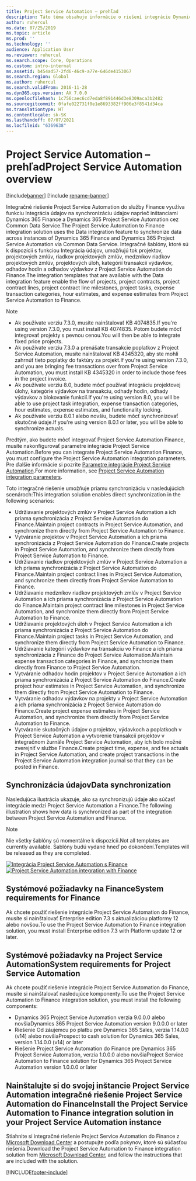 ```yaml
---
title: Project Service Automation – prehľad
description: Táto téma obsahuje informácie o riešení integrácie Dynamics 365 Project Service Automation do Dynamics 365 Finance.
author: ruhercul
ms.date: 07/25/2019
ms.topic: article
ms.prod: ''
ms.technology: ''
audience: Application User
ms.reviewer: ruhercul
ms.search.scope: Core, Operations
ms.custom: intro-internal
ms.assetid: b454ad57-2fd6-46c9-a77e-646de4153067
ms.search.region: Global
ms.author: ruhercul
ms.search.validFrom: 2016-11-28
ms.dyn365.ops.version: AX 7.0.0
ms.openlocfilehash: 1c756caec6cd7eda8f891446d3e8309aca3b2482
ms.sourcegitcommit: 0fafe022731f0e1e8693382ff906e3f8541d34ca
ms.translationtype: HT
ms.contentlocale: sk-SK
ms.lasthandoff: 07/07/2021
ms.locfileid: "6369638"
---
```

# <a name="project-service-automation-overview"></a><span data-ttu-id="1a930-103">Project Service Automation – prehľad</span><span class="sxs-lookup"><span data-stu-id="1a930-103">Project Service Automation overview</span></span>

[!include[banner](../includes/banner.md)]
[!include [rename-banner](~/includes/cc-data-platform-banner.md)]

<span data-ttu-id="1a930-104">Integračné riešenie Project Service Automation do služby Finance využíva funkciu Integrácia údajov na synchronizáciu údajov naprieč inštanciami Dynamics 365 Finance a Dynamics 365 Project Service Automation cez Common Data Service.</span><span class="sxs-lookup"><span data-stu-id="1a930-104">The Project Service Automation to Finance integration solution uses the Data integration feature to synchronize data across instances of Dynamics 365 Finance and Dynamics 365 Project Service Automation via Common Data Service.</span></span> <span data-ttu-id="1a930-105">Integračné šablóny, ktoré sú k dispozícii s funkciou Integrácia údajov, umožňujú tok projektov, projektových zmlúv, riadkov projektových zmlúv, medzníkov riadkov projektových zmlúv, projektových úloh, kategórií transakcií výdavkov, odhadov hodín a odhadov výdavkov z Project Service Automation do Finance.</span><span class="sxs-lookup"><span data-stu-id="1a930-105">The integration templates that are available with the Data integration feature enable the flow of projects, project contracts, project contract lines, project contract line milestones, project tasks, expense transaction categories, hour estimates, and expense estimates from Project Service Automation to Finance.</span></span>

> [!NOTE]
> - <span data-ttu-id="1a930-106">Ak používate verziu 7.3.0, musíte nainštalovať KB 4074835.</span><span class="sxs-lookup"><span data-stu-id="1a930-106">If you're using version 7.3.0, you must install KB 4074835.</span></span> <span data-ttu-id="1a930-107">Potom budete môcť integrovať projekty s pevnou cenou.</span><span class="sxs-lookup"><span data-stu-id="1a930-107">You will then be able to integrate fixed price projects.</span></span>
> - <span data-ttu-id="1a930-108">Ak používate verziu 7.3.0 a prenášate transakcie poplatkov z Project Service Automation, musíte nainštalovať KB 4345320, aby ste mohli zahrnúť tieto poplatky do faktúry za projekt.</span><span class="sxs-lookup"><span data-stu-id="1a930-108">If you're using version 7.3.0, and you are bringing fee transactions over from Project Service Automation, you must install KB 4345320 in order to include those fees in the project invoice.</span></span>
> - <span data-ttu-id="1a930-109">Ak používate verziu 8.0, budete môcť používať integráciu projektovej úlohy, kategórie výdavkov na transakciu, odhady hodín, odhady výdavkov a blokovanie funkcií.</span><span class="sxs-lookup"><span data-stu-id="1a930-109">If you're using version 8.0, you will be able to use project task integration, expense transaction categories, hour estimates, expense estimates, and functionality locking.</span></span>
> - <span data-ttu-id="1a930-110">Ak používate verziu 8.0.1 alebo novšiu, budete môcť synchronizovať skutočné údaje.</span><span class="sxs-lookup"><span data-stu-id="1a930-110">If you're using version 8.0.1 or later, you will be able to synchronize actuals.</span></span>

<span data-ttu-id="1a930-111">Predtým, ako budete môcť integrovať Project Service Automation Finance, musíte nakonfigurovať parametre integrácie Project Service Automation.</span><span class="sxs-lookup"><span data-stu-id="1a930-111">Before you can integrate Project Service Automation Finance, you must configure the Project Service Automation integration parameters.</span></span> <span data-ttu-id="1a930-112">Pre ďalšie informácie si pozrite [Parametre integrácie Project Service Automation](PSA-parameters.md).</span><span class="sxs-lookup"><span data-stu-id="1a930-112">For more information, see [Project Service Automation integration parameters](PSA-parameters.md).</span></span>

<span data-ttu-id="1a930-113">Toto integračné riešenie umožňuje priamu synchronizáciu v nasledujúcich scenároch:</span><span class="sxs-lookup"><span data-stu-id="1a930-113">This integration solution enables direct synchronization in the following scenarios:</span></span>

- <span data-ttu-id="1a930-114">Udržiavanie projektových zmlúv v Project Service Automation a ich priama synchronizácia z Project Service Automation do Finance.</span><span class="sxs-lookup"><span data-stu-id="1a930-114">Maintain project contracts in Project Service Automation, and synchronize them directly from Project Service Automation to Finance.</span></span>
- <span data-ttu-id="1a930-115">Vytváranie projektov v Project Service Automation a ich priama synchronizácia z Project Service Automation do Finance.</span><span class="sxs-lookup"><span data-stu-id="1a930-115">Create projects in Project Service Automation, and synchronize them directly from Project Service Automation to Finance.</span></span>
- <span data-ttu-id="1a930-116">Udržiavanie riadkov projektových zmlúv v Project Service Automation a ich priama synchronizácia z Project Service Automation do Finance.</span><span class="sxs-lookup"><span data-stu-id="1a930-116">Maintain project contract lines in Project Service Automation, and synchronize them directly from Project Service Automation to Finance.</span></span>
- <span data-ttu-id="1a930-117">Udržiavanie medzníkov riadkov projektových zmlúv v Project Service Automation a ich priama synchronizácia z Project Service Automation do Finance.</span><span class="sxs-lookup"><span data-stu-id="1a930-117">Maintain project contract line milestones in Project Service Automation, and synchronize them directly from Project Service Automation to Finance.</span></span>
- <span data-ttu-id="1a930-118">Udržiavanie projektových úloh v Project Service Automation a ich priama synchronizácia z Project Service Automation do Finance.</span><span class="sxs-lookup"><span data-stu-id="1a930-118">Maintain project tasks in Project Service Automation, and synchronize them directly from Project Service Automation to Finance.</span></span>
- <span data-ttu-id="1a930-119">Udržiavanie kategórií výdavkov na transakciu vo Finance a ich priama synchronizácia z Finance do Project Service Automation.</span><span class="sxs-lookup"><span data-stu-id="1a930-119">Maintain expense transaction categories in Finance, and synchronize them directly from Finance to Project Service Automation.</span></span>
- <span data-ttu-id="1a930-120">Vytváranie odhadov hodín projektov v Project Service Automation a ich priama synchronizácia z Project Service Automation do Finance.</span><span class="sxs-lookup"><span data-stu-id="1a930-120">Create project hour estimates in Project Service Automation, and synchronize them directly from Project Service Automation to Finance.</span></span>
- <span data-ttu-id="1a930-121">Vytváranie odhadov výdavkov na projekty v Project Service Automation a ich priama synchronizácia z Project Service Automation do Finance.</span><span class="sxs-lookup"><span data-stu-id="1a930-121">Create project expense estimates in Project Service Automation, and synchronize them directly from Project Service Automation to Finance.</span></span>
- <span data-ttu-id="1a930-122">Vytváranie skutočných údajov o projektov, výdavkoch a poplatkoch v Project Service Automation a vytvorenie transakcií projektov v integračnom žurnále Project Service Automation, aby ich bolo možné zverejniť v službe Finance.</span><span class="sxs-lookup"><span data-stu-id="1a930-122">Create project time, expense, and fee actuals in Project Service Automation, and create project transactions in the Project Service Automation integration journal so that they can be posted in Finance.</span></span>

## <a name="data-synchronization"></a><span data-ttu-id="1a930-123">Synchronizácia údajov</span><span class="sxs-lookup"><span data-stu-id="1a930-123">Data synchronization</span></span>

<span data-ttu-id="1a930-124">Nasledujúca ilustrácia ukazuje, ako sa synchronizujú údaje ako súčasť integrácie medzi Project Service Automation a Finance.</span><span class="sxs-lookup"><span data-stu-id="1a930-124">The following illustration shows how data is synchronized as part of the integration between Project Service Automation and Finance.</span></span>

> [!NOTE]
> <span data-ttu-id="1a930-125">Nie všetky šablóny sú momentálne k dispozícii.</span><span class="sxs-lookup"><span data-stu-id="1a930-125">Not all templates are currently available.</span></span> <span data-ttu-id="1a930-126">Šablóny budú vydané hneď po dokončení.</span><span class="sxs-lookup"><span data-stu-id="1a930-126">Templates will be released as they are completed.</span></span>

<span data-ttu-id="1a930-127">[![Integrácia Project Service Automation s Finance](./media/PSA-integration.png)](./media/PSA-integration.png)</span><span class="sxs-lookup"><span data-stu-id="1a930-127">[![Project Service Automation integration with Finance](./media/PSA-integration.png)](./media/PSA-integration.png)</span></span>

## <a name="system-requirements-for-finance"></a><span data-ttu-id="1a930-128">Systémové požiadavky na Finance</span><span class="sxs-lookup"><span data-stu-id="1a930-128">System requirements for Finance</span></span>

<span data-ttu-id="1a930-129">Ak chcete použiť riešenie integrácie Project Service Automation do Finance, musíte si nainštalovať Enterprise edition 7.3 s aktualizáciou platformy 12 alebo novšou.</span><span class="sxs-lookup"><span data-stu-id="1a930-129">To use the Project Service Automation to Finance integration solution, you must install Enterprise edition 7.3 with Platform update 12 or later.</span></span>

## <a name="system-requirements-for-project-service-automation"></a><span data-ttu-id="1a930-130">Systémové požiadavky na Project Service Automation</span><span class="sxs-lookup"><span data-stu-id="1a930-130">System requirements for Project Service Automation</span></span>

<span data-ttu-id="1a930-131">Ak chcete použiť riešenie integrácie Project Service Automation do Finance, musíte si nainštalovať nasledujúce komponenty:</span><span class="sxs-lookup"><span data-stu-id="1a930-131">To use the Project Service Automation to Finance integration solution, you must install the following components:</span></span>

- <span data-ttu-id="1a930-132">Dynamics 365 Project Service Automation verzia 9.0.0.0 alebo novšia</span><span class="sxs-lookup"><span data-stu-id="1a930-132">Dynamics 365 Project Service Automation version 9.0.0.0 or later</span></span>
- <span data-ttu-id="1a930-133">Riešenie Od záujemcu po platbu pre Dynamics 365 Sales, verzia 1.14.0.0 (v14) alebo novšia</span><span class="sxs-lookup"><span data-stu-id="1a930-133">Prospect to cash solution for Dynamics 365 Sales, version 1.14.0.0 (v14) or later</span></span>
- <span data-ttu-id="1a930-134">Riešenie Project Service Automation do Finance pre Dynamics 365 Project Service Automation, verzia 1.0.0.0 alebo novšia</span><span class="sxs-lookup"><span data-stu-id="1a930-134">Project Service Automation to Finance solution for Dynamics 365 Project Service Automation version 1.0.0.0 or later</span></span>

## <a name="install-the-project-service-automation-to-finance-integration-solution-in-your-project-service-automation-instance"></a><span data-ttu-id="1a930-135">Nainštalujte si do svojej inštancie Project Service Automation integračné riešenie Project Service Automation do Finance</span><span class="sxs-lookup"><span data-stu-id="1a930-135">Install the Project Service Automation to Finance integration solution in your Project Service Automation instance</span></span>

<span data-ttu-id="1a930-136">Stiahnite si integračné riešenie Project Service Automation do Finance z [Microsoft Download Center](https://www.microsoft.com/download/details.aspx?id=57016) a postupujte podľa pokynov, ktoré sú súčasťou riešenia.</span><span class="sxs-lookup"><span data-stu-id="1a930-136">Download the Project Service Automation to Finance integration solution from [Microsoft Download Center](https://www.microsoft.com/download/details.aspx?id=57016), and follow the instructions that are included with the solution.</span></span>


[!INCLUDE[footer-include](../includes/footer-banner.md)]
